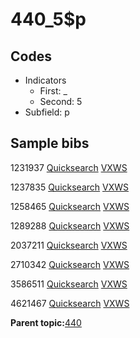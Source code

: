 # 440\_5$p

## Codes

-   Indicators
    -   First: \_
    -   Second: 5
-   Subfield: p

## Sample bibs

1231937 [Quicksearch](https://search.library.yale.edu/catalog/1231937) [VXWS](http://prodorbis.library.yale.edu:7014/vxws/GetHoldingsService?bibId=1231937)

1237835 [Quicksearch](https://search.library.yale.edu/catalog/1237835) [VXWS](http://prodorbis.library.yale.edu:7014/vxws/GetHoldingsService?bibId=1237835)

1258465 [Quicksearch](https://search.library.yale.edu/catalog/1258465) [VXWS](http://prodorbis.library.yale.edu:7014/vxws/GetHoldingsService?bibId=1258465)

1289288 [Quicksearch](https://search.library.yale.edu/catalog/1289288) [VXWS](http://prodorbis.library.yale.edu:7014/vxws/GetHoldingsService?bibId=1289288)

2037211 [Quicksearch](https://search.library.yale.edu/catalog/2037211) [VXWS](http://prodorbis.library.yale.edu:7014/vxws/GetHoldingsService?bibId=2037211)

2710342 [Quicksearch](https://search.library.yale.edu/catalog/2710342) [VXWS](http://prodorbis.library.yale.edu:7014/vxws/GetHoldingsService?bibId=2710342)

3586511 [Quicksearch](https://search.library.yale.edu/catalog/3586511) [VXWS](http://prodorbis.library.yale.edu:7014/vxws/GetHoldingsService?bibId=3586511)

4621467 [Quicksearch](https://search.library.yale.edu/catalog/4621467) [VXWS](http://prodorbis.library.yale.edu:7014/vxws/GetHoldingsService?bibId=4621467)

**Parent topic:**[440](../../tags/440/440.md)

